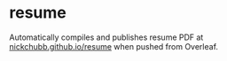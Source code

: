# resume

Automatically compiles and publishes resume PDF at [nickchubb.github.io/resume](https://nickchubb.github.io/resume) when pushed from Overleaf.
